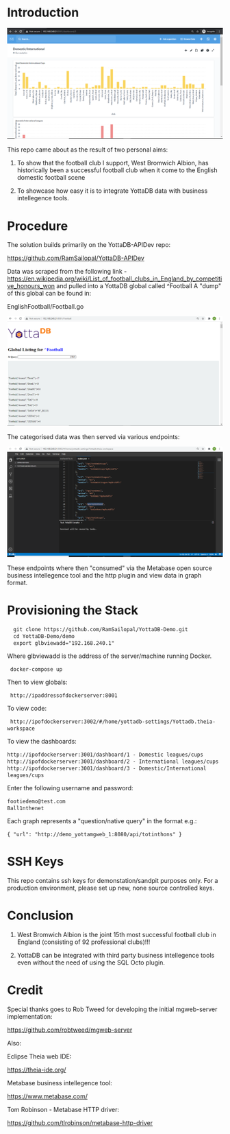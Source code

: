 # Introduction

![Alt text](metadash.PNG?raw=true "Metabase Dashboard")

This repo came about as the result of two personal aims:

1) To show that the football club I support, West Bromwich Albion, has historically been a successful football club when it come to the English domestic football scene

2) To showcase how easy it is to integrate YottaDB data with business intellegence tools.

# Procedure

The solution builds primarily on the YottaDB-APIDev repo:

https://github.com/RamSailopal/YottaDB-APIDev

Data was scraped from the following link - https://en.wikipedia.org/wiki/List_of_football_clubs_in_England_by_competitive_honours_won and pulled into a YottaDB global called ^Football A "dump" of this global can be found in:

   EnglishFootball/Football.go

![Alt text](footieglo.PNG?raw=true "Football Global")

The categorised data was then served via various endpoints:

![Alt text](footieide.PNG?raw=true "Football IDE")

These endpoints where then "consumed" via the Metabase open source business intellegence tool and the http plugin and view data in graph format.

# Provisioning the Stack

      git clone https://github.com/RamSailopal/YottaDB-Demo.git
      cd YottaDB-Demo/demo
      export glbviewadd="192.168.240.1"
      
Where glbviewadd is the address of the server/machine running Docker.

     docker-compose up
     
Then to view globals:

     http://ipaddressofdockerserver:8001

To view code:

     http://ipofdockerserver:3002/#/home/yottadb-settings/Yottadb.theia-workspace

To view the dashboards:

    http://ipofdockerserver:3001/dashboard/1 - Domestic leagues/cups
    http://ipofdockerserver:3001/dashboard/2 - International leagues/cups
    http://ipofdockerserver:3001/dashboard/3 - Domestic/International leagues/cups

Enter the following username and password:

    footiedemo@test.com
    Ball1nthenet

Each graph represents a "question/native query" in the format e.g.:

    { "url": "http://demo_yottamgweb_1:8080/api/totinthons" }

# SSH Keys

This repo contains ssh keys for demonstation/sandpit purposes only. For a production environment, please set up new, none source controlled keys.

# Conclusion

1) West Bromwich Albion is the joint 15th most successful football club in England (consisting of 92 professional clubs)!!!

2) YottaDB can be integrated with third party business intellegence tools even without the need of using the SQL Octo plugin.

# Credit

Special thanks goes to Rob Tweed for developing the initial mgweb-server implementation:

https://github.com/robtweed/mgweb-server

Also:

Eclipse Theia web IDE:

https://theia-ide.org/

Metabase business intellegence tool:

https://www.metabase.com/

Tom Robinson - Metabase HTTP driver:

https://github.com/tlrobinson/metabase-http-driver

